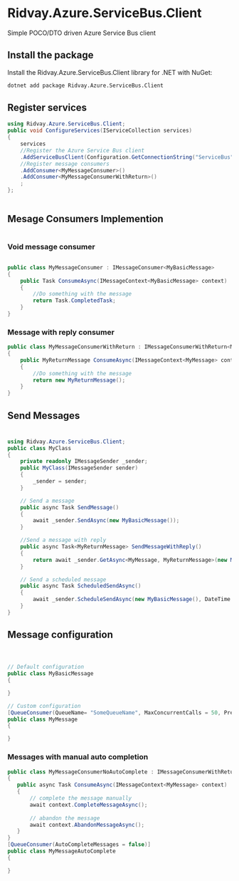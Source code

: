 # Ridvay.Azure.ServiceBus.Client
Simple POCO/DTO driven Azure Service Bus client

## Install the package

Install the Ridvay.Azure.ServiceBus.Client library for .NET with NuGet:
```bash
dotnet add package Ridvay.Azure.ServiceBus.Client
```

## Register services

``` csharp
using Ridvay.Azure.ServiceBus.Client;
public void ConfigureServices(IServiceCollection services)
{
    services
    //Register the Azure Service Bus client
    .AddServiceBusClient(Configuration.GetConnectionString("ServiceBus"))
    //Register message consumers
    .AddConsumer<MyMessageConsumer>()
    .AddConsumer<MyMessageConsumerWithReturn>()
    ;
};
  
```

## Mesage Consumers Implemention
#


###  Void message consumer
``` csharp

public class MyMessageConsumer : IMessageConsumer<MyBasicMessage>
{
    public Task ConsumeAsync(IMessageContext<MyBasicMessage> context)
    {
        //Do something with the message
        return Task.CompletedTask;
    }
}

```

### Message with reply consumer

``` csharp
public class MyMessageConsumerWithReturn : IMessageConsumerWithReturn<MyMessage, MyReturnMessage>
{
    public MyReturnMessage ConsumeAsync(IMessageContext<MyMessage> context)
    {
        //Do something with the message
        return new MyReturnMessage();
    }
}
```

## Send Messages
#
``` csharp
using Ridvay.Azure.ServiceBus.Client;
public class MyClass
{
    private readonly IMessageSender _sender;
    public MyClass(IMessageSender sender)
    {
        _sender = sender;
    }

    // Send a message
    public async Task SendMessage()
    {
        await _sender.SendAsync(new MyBasicMessage());
    }

    //Send a message with reply
    public async Task<MyReturnMessage> SendMessageWithReply()
    {
        return await _sender.GetAsync<MyMessage, MyReturnMessage>(new MyMessage());
    }

    // Send a scheduled message
    public async Task ScheduledSendAsync()
    {
        await _sender.ScheduleSendAsync(new MyBasicMessage(), DateTime.UtcNow.AddMinutes(15));
    }
}
```

## Message configuration
#

``` csharp  

// Default configuration
public class MyBasicMessage
{

}

// Custom configuration
[QueueConsumer(QueueName= "SomeQueueName", MaxConcurrentCalls = 50, PrefetchCount = 100, AutoCompleteMessages = false)]
public class MyMessage
{

}
```

### Messages with manual auto completion

 ``` csharp
public class MyMessageConsumerNoAutoComplete : IMessageConsumerWithReturn<MyMessageAutoComplete>
{
    public async Task ConsumeAsync(IMessageContext<MyMessage> context)
    {
        // complete the message manually
        await context.CompleteMessageAsync();
        
        // abandon the message
        await context.AbandonMessageAsync();
    }
}
[QueueConsumer(AutoCompleteMessages = false)]
public class MyMessageAutoComplete
{

}
```
```
